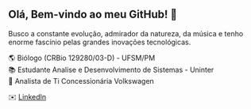 ## Olá, Bem-vindo ao meu GitHub! 🚀
   
Busco a constante evolução, admirador da natureza, da música e tenho enorme fascínio pelas grandes inovações tecnológicas.       

🌎 Biólogo (CRBio 129280/03-D) - UFSM/PM      
📚 Estudante Analise e Desenvolvimento de Sistemas - Uninter   
🏢 Analista de Ti Concessionária Volkswagen

✉️ [LinkedIn](https://br.linkedin.com/in/fabio-limberger)
